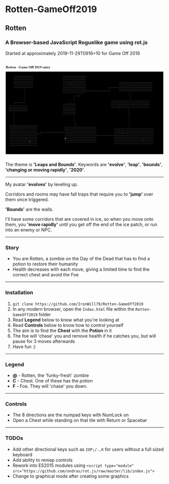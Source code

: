 # Rotten-GameOff2019
## Rotten
### A Browser-based JavaScript Roguelike game using rot.js
Started at approximately 2019-11-29T0916+10 for Game Off 2019

![alt text](https://github.com/IronWill79/Rotten-GameOff2019/raw/master/images/Rotten-GameOff2019v0.01.png "Rotten v0.01 screenshot")
---
The theme is **'Leaps and Bounds'**. Keywords are **'evolve'**, **'leap'**, **'bounds'**, **'changing or moving rapidly'**, **'2020'**.

---
My avatar **'evolves'** by leveling up.

Corridors and rooms may have fall traps that require you to **'jump'** over them once triggered.

**'Bounds'** are the walls.

I'll have some corridors that are covered in ice, so when you move onto them, you **'move rapidly'** until you get off the end of the ice patch, or run into an enemy or NPC.

---
### Story
* You are Rotten, a zombie on the Day of the Dead that has to find a potion to restore their humanity
* Health decreases with each move, giving a limited time to find the correct chest and avoid the Foe
---
### Installation

1. `git clone https://github.com/IronWill79/Rotten-GameOff2019`
2. In any modern browser, open the `Index.html` file within the `Rotten-GameOff2019` folder
3. Read **Legend** below to know what you're looking at
4. Read **Controls** below to know how to control yourself
5. The aim is to find the **Chest** with the **Potion** in it
6. The foe will 'chase' you and remove health if he catches you, but will pause for 3 moves afterwards
6. Have fun :)
---
### Legend

* **@** - Rotten, the 'funky-fresh' zombie
* **C** - Chest. One of these has the potion
* **F** - Foe. They will 'chase' you down.
---
### Controls

* The 8 directions are the numpad keys with NumLock on
* Open a Chest while standing on that tile with Return or Spacebar
---
### TODOs

* Add other directional keys such as `IOP;/.,K` for users without a full sized keyboard  
* Add ability to remap controls  
* Rework into ES2015 modules using `<script type="module" src="https://github.com/ondras/rot.js/raw/master/lib/index.js">`  
* Change to graphical mode after creating some graphics